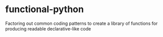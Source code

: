 # functional-python
Factoring out common coding patterns to create a library of functions for producing readable declarative-like code
